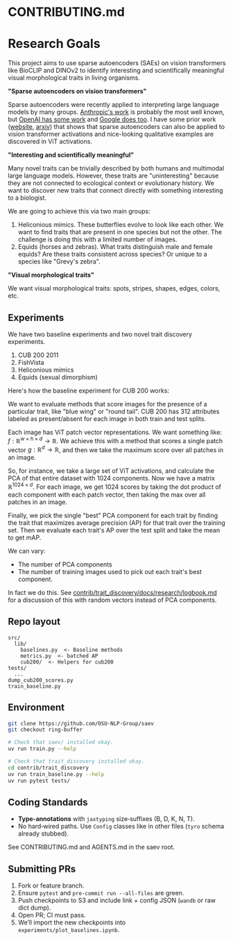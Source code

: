 # CONTRIBUTING.md

# Research Goals

This project aims to use sparse autoencoders (SAEs) on vision transformers like BioCLIP and DINOv2 to identify interesting and scientifically meaningful visual morphological traits in living organisms.

**"Sparse autoencoders on vision transformers"**

Sparse autoencoders were recently applied to interpreting large language models by many groups.
[Anthropic's work](https://transformer-circuits.pub/2024/scaling-monosemanticity/index.html) is probably the most well known, but [OpenAI has some work](https://cdn.openai.com/papers/sparse-autoencoders.pdf) and [Google does too](https://arxiv.org/abs/2408.05147).
I have some prior work ([website](https://osu-nlp-group.github.io/saev/), [arxiv](https://arxiv.org/abs/2502.06755))  that shows that sparse autoencoders can also be applied to vision transformer activations and nice-looking qualitative examples are discovered in ViT activations.

**"Interesting and scientifically meaningful"**

Many novel traits can be trivially described by both humans and multimodal large language models.
However, these traits are "uninteresting" because they are not connected to ecological context or evolutionary history.
We want to discover new traits that connect directly with something interesting to a biologist.

We are going to achieve this via two main groups:

1. Heliconious mimics. These butterflies evolve to look like each other. We want to find traits that are present in one species but not the other. The challenge is doing this with a limited number of images.
2. Equids (horses and zebras). What traits distinguish male and female equids? Are these traits consistent across species? Or unique to a species like "Grevy's zebra".

**"Visual morphological traits"**

We want visual morphological traits: spots, stripes, shapes, edges, colors, etc.

## Experiments

We have two baseline experiments and two novel trait discovery experiments.

1. CUB 200 2011
2. FishVista
3. Heliconious mimics
4. Equids (sexual dimorphism)

Here's how the baseline experiment for CUB 200 works:

We want to evaluate methods that score images for the presence of a particular trait, like "blue wing" or "round tail".
CUB 200 has 312 attributes labeled as present/absent for each image in both train and test splits.

Each image has ViT patch vector representations.
We want something like: $f : \mathbb{R}^{w \times h \times d} \rightarrow \mathbb{R}$.
We achieve this with a method that scores a single patch vector $g : \mathbb{R}^{d} \rightarrow \mathbb{R}$, and then we take the maximum score over all patches in an image.

So, for instance, we take a large set of ViT activations, and calculate the PCA of that entire dataset with 1024 components.
Now we have a matrix $\mathbb{R}^{1024 \times d}$.
For each image, we get 1024 scores by taking the dot product of each component with each patch vector, then taking the max over all patches in an image.

Finally, we pick the single "best" PCA component for each trait by finding the trait that maximizes average precision (AP) for that trait over the training set.
Then we evaluate each trait's AP over the test split and take the mean to get mAP.

We can vary:

* The number of PCA components
* The number of training images used to pick out each trait's best component.

In fact we do this.
See [contrib/trait_discovery/docs/research/logbook.md](/contrib/trait_discovery/docs/research/logbook.md) for a discussion of this with random vectors instead of PCA components.

## Repo layout

```
src/
  lib/
    baselines.py  <- Baseline methods
    metrics.py  <- batched AP
    cub200/  <- Helpers for cub200
tests/
  ...
dump_cub200_scores.py
train_baseline.py
```

## Environment

```sh
git clone https://github.com/OSU-NLP-Group/saev
git checkout ring-buffer

# Check that saev/ installed okay.
uv run train.py --help

# Check that trait_discovery installed okay.
cd contrib/trait_discovery
uv run train_baseline.py --help
uv run pytest tests/
```

## Coding Standards

* **Type‑annotations** with `jaxtyping` size‑suffixes (B, D, K, N, T).
* No hard‑wired paths. Use `Config` classes like in other files (`tyro` schema already stubbed).

See CONTRIBUTING.md and AGENTS.md in the saev root.

## Submitting PRs

1. Fork or feature branch.
2. Ensure `pytest` and `pre‑commit run --all-files` are green.
3. Push checkpoints to S3 and include link + config JSON (`wandb` or raw dict dump).
4. Open PR; CI must pass.
5. We’ll import the new checkpoints into `experiments/plot_baselines.ipynb`.

